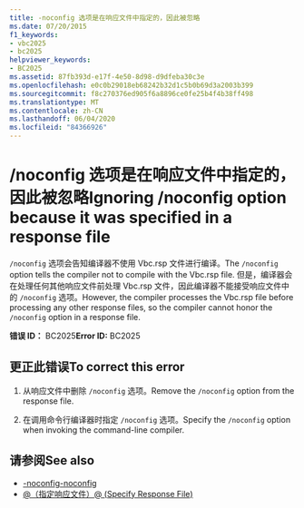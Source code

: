 ```yaml
---
title: -noconfig 选项是在响应文件中指定的，因此被忽略
ms.date: 07/20/2015
f1_keywords:
- vbc2025
- bc2025
helpviewer_keywords:
- BC2025
ms.assetid: 87fb393d-e17f-4e50-8d98-d9dfeba30c3e
ms.openlocfilehash: e0c0b29018eb68242b32d1c5b0b69d3a2003b399
ms.sourcegitcommit: f8c270376ed905f6a8896ce0fe25b4f4b38ff498
ms.translationtype: MT
ms.contentlocale: zh-CN
ms.lasthandoff: 06/04/2020
ms.locfileid: "84366926"
---
```

# <a name="ignoring-noconfig-option-because-it-was-specified-in-a-response-file"></a><span data-ttu-id="4c248-102">/noconfig 选项是在响应文件中指定的，因此被忽略</span><span class="sxs-lookup"><span data-stu-id="4c248-102">Ignoring /noconfig option because it was specified in a response file</span></span>
<span data-ttu-id="4c248-103">`/noconfig` 选项会告知编译器不使用 Vbc.rsp 文件进行编译。</span><span class="sxs-lookup"><span data-stu-id="4c248-103">The `/noconfig` option tells the compiler not to compile with the Vbc.rsp file.</span></span> <span data-ttu-id="4c248-104">但是，编译器会在处理任何其他响应文件前处理 Vbc.rsp 文件，因此编译器不能接受响应文件中的 `/noconfig` 选项。</span><span class="sxs-lookup"><span data-stu-id="4c248-104">However, the compiler processes the Vbc.rsp file before processing any other response files, so the compiler cannot honor the `/noconfig` option in a response file.</span></span>  
  
 <span data-ttu-id="4c248-105">**错误 ID：** BC2025</span><span class="sxs-lookup"><span data-stu-id="4c248-105">**Error ID:** BC2025</span></span>  
  
## <a name="to-correct-this-error"></a><span data-ttu-id="4c248-106">更正此错误</span><span class="sxs-lookup"><span data-stu-id="4c248-106">To correct this error</span></span>  
  
1. <span data-ttu-id="4c248-107">从响应文件中删除 `/noconfig` 选项。</span><span class="sxs-lookup"><span data-stu-id="4c248-107">Remove the `/noconfig` option from the response file.</span></span>  
  
2. <span data-ttu-id="4c248-108">在调用命令行编译器时指定 `/noconfig` 选项。</span><span class="sxs-lookup"><span data-stu-id="4c248-108">Specify the `/noconfig` option when invoking the command-line compiler.</span></span>  
  
## <a name="see-also"></a><span data-ttu-id="4c248-109">请参阅</span><span class="sxs-lookup"><span data-stu-id="4c248-109">See also</span></span>

- [<span data-ttu-id="4c248-110">-noconfig</span><span class="sxs-lookup"><span data-stu-id="4c248-110">-noconfig</span></span>](../reference/command-line-compiler/noconfig.md)
- [<span data-ttu-id="4c248-111">@（指定响应文件）</span><span class="sxs-lookup"><span data-stu-id="4c248-111">@ (Specify Response File)</span></span>](../reference/command-line-compiler/specify-response-file.md)
